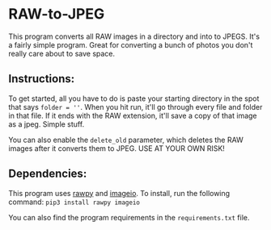 # RAW-to-JPEG

This program converts all RAW images in a directory and into to JPEGS. It's a fairly simple program. Great for converting a bunch of photos you don't really care about to save space.

## Instructions:
To get started, all you have to do is paste your starting directory in the spot that says `folder = ''`. When you hit run, it'll go through every file and folder in that file. If it ends with the RAW extension, it'll save a copy of that image as a jpeg. Simple stuff.

You can also enable the `delete_old` parameter, which deletes the RAW images after it converts them to JPEG. USE AT YOUR OWN RISK!

## Dependencies:
This program uses [rawpy](https://pypi.org/project/rawpy/) and [imageio](https://imageio.readthedocs.io/en/stable/sec_gettingstarted.html). To install, run the following command:
`pip3 install rawpy imageio`

You can also find the program requirements in the `requirements.txt` file.
